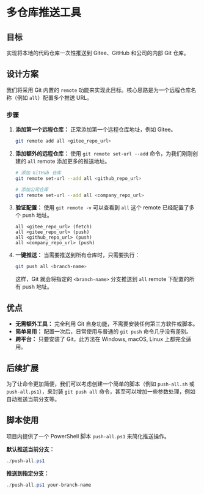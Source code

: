# 多仓库推送工具

## 目标

实现将本地的代码仓库一次性推送到 Gitee、GitHub 和公司的内部 Git 仓库。

## 设计方案

我们将采用 Git 内置的 `remote` 功能来实现此目标。核心思路是为一个远程仓库名称（例如 `all`）配置多个推送 URL。

### 步骤

1.  **添加第一个远程仓库：**
    正常添加第一个远程仓库地址，例如 Gitee。

    ```bash
    git remote add all <gitee_repo_url>
    ```

2.  **添加额外的远程仓库：**
    使用 `git remote set-url --add` 命令，为我们刚刚创建的 `all` remote 添加更多的推送地址。

    ```bash
    # 添加 GitHub 仓库
    git remote set-url --add all <github_repo_url>

    # 添加公司仓库
    git remote set-url --add all <company_repo_url>
    ```

3.  **验证配置：**
    使用 `git remote -v` 可以查看到 `all` 这个 remote 已经配置了多个 push 地址。

    ```
    all <gitee_repo_url> (fetch)
    all <gitee_repo_url> (push)
    all <github_repo_url> (push)
    all <company_repo_url> (push)
    ```

4.  **一键推送：**
    当需要推送到所有仓库时，只需要执行：

    ```bash
    git push all <branch-name>
    ```

    这样，Git 就会将指定的 `<branch-name>` 分支推送到 `all` remote 下配置的所有 push 地址。

## 优点

*   **无需额外工具：** 完全利用 Git 自身功能，不需要安装任何第三方软件或脚本。
*   **简单易用：** 配置一次后，日常使用与普通的 `git push` 命令几乎没有差别。
*   **跨平台：** 只要安装了 Git，此方法在 Windows, macOS, Linux 上都完全适用。

## 后续扩展

为了让命令更加简便，我们可以考虑创建一个简单的脚本（例如 `push-all.sh` 或 `push-all.ps1`），来封装 `git push all` 命令，甚至可以增加一些参数处理，例如自动推送当前分支等。

## 脚本使用

项目内提供了一个 PowerShell 脚本 `push-all.ps1` 来简化推送操作。

**默认推送当前分支：**

```powershell
./push-all.ps1
```

**推送到指定分支：**

```powershell
./push-all.ps1 your-branch-name
```